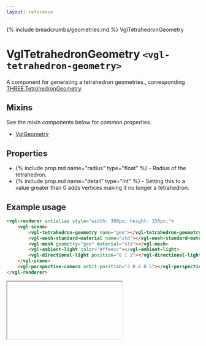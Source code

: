 ```yaml
---
layout: reference
---
```

{% include breadcrumbs/geometries.md %} VglTetrahedronGeometry
# VglTetrahedronGeometry `<vgl-tetrahedron-geometry>`
A component for generating a tetrahedron geometries., corresponding [THREE.TetrohedronGeometry](https://threejs.org/docs/index.html#api/geometries/TetrohedronGeometry).
## Mixins
See the mixin components below for common properties.
* [VglGeometry](vgl-geometry)

## Properties
* {% include prop.md name="radius" type="float" %} - Radius of the tetrahedron.
* {% include prop.md name="detail" type="int" %} - Setting this to a value greater than 0 adds vertices making it no longer a tetrahedron.

## Example usage
```html
<vgl-renderer antialias style="width: 300px; height: 150px;">
    <vgl-scene>
        <vgl-tetrahedron-geometry name="geo"></vgl-tetrahedron-geometry>
        <vgl-mesh-standard-material name="std"></vgl-mesh-standard-material>
        <vgl-mesh geometry="geo" material="std"></vgl-mesh>
        <vgl-ambient-light color="#ffeecc"></vgl-ambient-light>
        <vgl-directional-light position="0 1 2"></vgl-directional-light>
    </vgl-scene>
    <vgl-perspective-camera orbit-position="3 0.6 0.5"></vgl-perspective-camera>
</vgl-renderer>
```
<div class="vgl-example"><iframe class="vgl-example__content" srcdoc="
    <style>
        body {
            margin: 0;
            overflow: hidden;
        }
        .vgl-canvas {
            height: 100vh;
        }
    </style>
    <vgl-renderer antialias class='vgl-canvas'>
        <vgl-scene>
            <vgl-tetrahedron-geometry name='geo'></vgl-tetrahedron-geometry>
            <vgl-mesh-standard-material name='std'></vgl-mesh-standard-material>
            <vgl-mesh geometry='geo' material='std'></vgl-mesh>
            <vgl-ambient-light color='#ffeecc'></vgl-ambient-light>
            <vgl-directional-light position='0 1 2'></vgl-directional-light>
        </vgl-scene>
        <vgl-perspective-camera orbit-position='3 0.6 0.5'></vgl-perspective-camera>
    </vgl-renderer>
    <script src='../js/vue.min.js'></script>
    <script src='../js/three.min.js'></script>
    <script src='../js/vue-gl.js'></script>
    <script>
        Object.keys(VueGL).forEach(function(name) {
            Vue.component(name, VueGL[name]);
        });
        const vm = new Vue({
            el: '.vgl-canvas'
        });
    </script>
"></iframe></div>
<script src="https://unpkg.com/srcdoc-polyfill@1.0.0/srcdoc-polyfill.min.js"></script>
